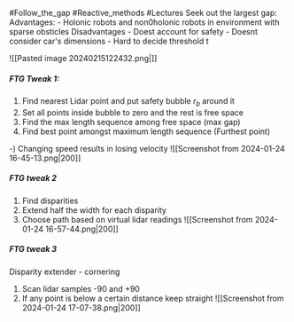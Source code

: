 #Follow_the_gap #Reactive_methods #Lectures
	Seek out the largest gap:
	Advantages:
		- Holonic robots and non0holonic robots in environment with  sparse obsticles
		Disadvantages
		- Doest account for safety
		- Doesnt consider car's dimensions
		- Hard to decide threshold t

![[Pasted image 20240215122432.png|]]
##### FTG Tweak 1:
1) Find nearest Lidar point and put safety bubble $r_b$ around it
2) Set all points inside bubble to zero and the rest is free space 
3) Find the max length sequence among free space (max gap)
4) Find best point amongst maximum length sequence (Furthest point)

-) Changing speed results in losing velocity
![[Screenshot from 2024-01-24 16-45-13.png|200]]

##### FTG tweak 2 
1) Find disparities
2) Extend half the width for each disparity
3) Choose path based on virtual lidar readings
 ![[Screenshot from 2024-01-24 16-57-44.png|200]]
 
##### FTG tweak 3 
 Disparity extender - cornering
 1) Scan lidar samples -90 and +90 
 2) If any point is below a certain distance keep straight
 ![[Screenshot from 2024-01-24 17-07-38.png|200]]
 